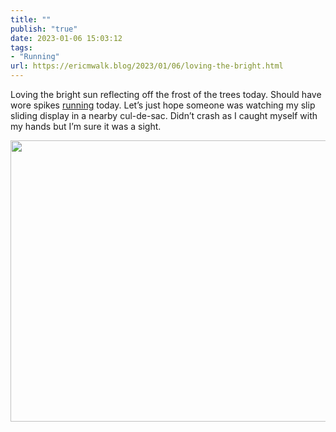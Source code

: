 ```yaml
---
title: ""
publish: "true"
date: 2023-01-06 15:03:12
tags:
- "Running"
url: https://ericmwalk.blog/2023/01/06/loving-the-bright.html
---
```

Loving the bright sun reflecting off the frost of the trees today. Should have wore spikes [running](http://www.strava.com/activities/8348403540) today. Let’s just hope someone was watching my slip sliding display in a nearby cul-de-sac. Didn’t crash as I caught myself with my hands but I’m sure it was a sight.


<img src="uploads/2023/c61dcf0066.jpg" width="600" height="450" alt="">